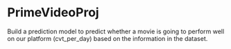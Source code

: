 # PrimeVideoProj

Build a prediction model to predict whether a movie is going to perform well on our platform (cvt_per_day) based on the information in the dataset.

